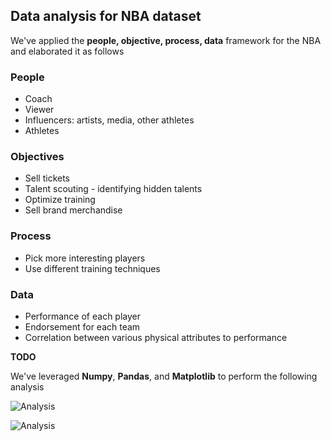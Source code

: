 ## Data analysis for NBA dataset

We've applied the **people, objective, process, data** framework for the NBA and elaborated it as follows

### People
- Coach
- Viewer
- Influencers: artists, media, other athletes
- Athletes

### Objectives
- Sell tickets
- Talent scouting - identifying hidden talents
- Optimize training
- Sell brand merchandise

### Process
- Pick more interesting players
- Use different training techniques

### Data
- Performance of each player
- Endorsement for each team
- Correlation between various physical attributes to performance

**TODO**

We've leveraged **Numpy**, **Pandas**, and **Matplotlib** to perform the following analysis

![Analysis](https://miro.medium.com/max/3822/1*mevF3WbFo2INafOGee4IHQ.png)

![Analysis](https://miro.medium.com/max/3332/1*O8Y2J_a-mRZCDzf1LUhRGg.png)
